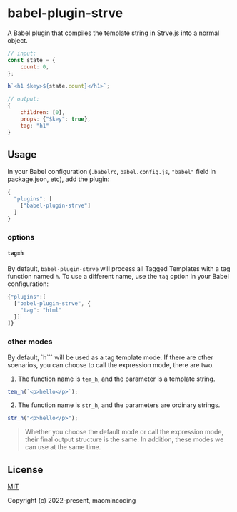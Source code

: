 # babel-plugin-strve

A Babel plugin that compiles the template string in Strve.js into a normal object.

```js
// input:
const state = {
	count: 0,
};

h`<h1 $key>${state.count}</h1>`;

// output:
{
    children: [0],
    props: {"$key": true},
    tag: "h1"
}
```

## Usage

In your Babel configuration (`.babelrc`, `babel.config.js`, `"babel"` field in package.json, etc), add the plugin:

```js
{
  "plugins": [
    ["babel-plugin-strve"]
  ]
}
```

### options

#### `tag=h`

By default, `babel-plugin-strve` will process all Tagged Templates with a tag function named `h`. To use a different name, use the `tag` option in your Babel configuration:

```js
{"plugins":[
  ["babel-plugin-strve", {
    "tag": "html"
  }]
]}
```

### other modes

By default, `h``` will be used as a tag template mode. If there are other scenarios, you can choose to call the expression mode, there are two.

1. The function name is `tem_h`, and the parameter is a template string.

```js
tem_h(`<p>hello</p>`);
```

2. The function name is `str_h`, and the parameters are ordinary strings.

```js
str_h("<p>hello</p>");
```

> Whether you choose the default mode or call the expression mode, their final output structure is the same. In addition, these modes we can use at the same time.

## License

[MIT](http://opensource.org/licenses/MIT)

Copyright (c) 2022-present, maomincoding
